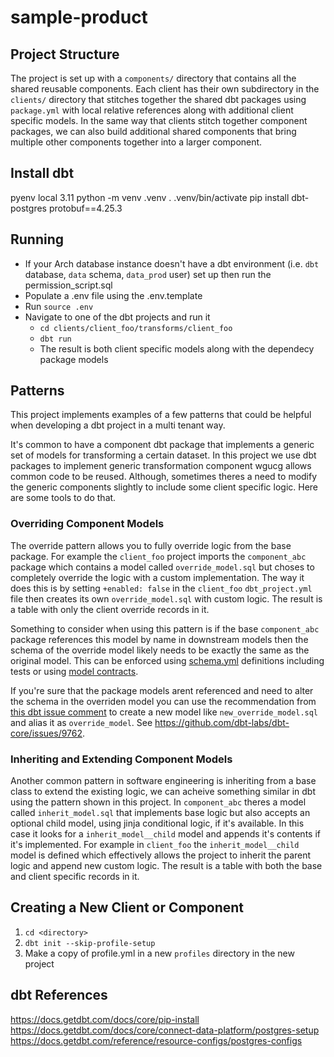 # sample-product


## Project Structure

The project is set up with a `components/` directory that contains all the shared reusable components.
Each client has their own subdirectory in the `clients/` directory that stitches together the shared dbt packages using `package.yml` with local relative references along with additional client specific models.
In the same way that clients stitch together component packages, we can also build additional shared components that bring multiple other components together into a larger component.

## Install dbt

pyenv local 3.11
python -m venv .venv
. .venv/bin/activate
pip install dbt-postgres protobuf==4.25.3

## Running

- If your Arch database instance doesn't have a dbt environment (i.e. `dbt` database, `data` schema, `data_prod` user) set up then run the permission_script.sql
- Populate a .env file using the .env.template
- Run `source .env`
- Navigate to one of the dbt projects and run it
  - `cd clients/client_foo/transforms/client_foo`
  - `dbt run`
  - The result is both client specific models along with the dependecy package models

## Patterns

This project implements examples of a few patterns that could be helpful when developing a dbt project in a multi tenant way.

It's common to have a component dbt package that implements a generic set of models for transforming a certain dataset.
In this project we use dbt packages to implement generic transformation component wgucg allows common code to be reused.
Although, sometimes theres a need to modify the generic components slightly to include some client specific logic.
Here are some tools to do that.

### Overriding Component Models

The override pattern allows you to fully override logic from the base package.
For example the `client_foo` project imports the `component_abc` package which contains a model called `override_model.sql` but choses to completely override the logic with a custom implementation.
The way it does this is by setting `+enabled: false` in the `client_foo` `dbt_project.yml` file then creates its own `override_model.sql` with custom logic.
The result is a table with only the client override records in it.

Something to consider when using this pattern is if the base `component_abc` package references this model by name in downstream models then the schema of the override model likely needs to be exactly the same as the original model.
This can be enforced using [schema.yml](https://docs.getdbt.com/reference/resource-configs/schema) definitions including tests or using [model contracts](https://docs.getdbt.com/docs/collaborate/govern/model-contracts).

If you're sure that the package models arent referenced and need to alter the schema in the overriden model you can use the recommendation from [this dbt issue comment](https://github.com/dbt-labs/dbt-core/issues/9762#issuecomment-1997744765) to create a new model like `new_override_model.sql` and alias it as `override_model`.
See https://github.com/dbt-labs/dbt-core/issues/9762.

### Inheriting and Extending Component Models

Another common pattern in software engineering is inheriting from a base class to extend the existing logic, we can acheive something similar in dbt using the pattern shown in this project.
In `component_abc` theres a model called `inherit_model.sql` that implements base logic but also accepts an optional child model, using jinja conditional logic, if it's available.
In this case it looks for a `inherit_model__child` model and appends it's contents if it's implemented.
For example in `client_foo` the `inherit_model__child` model is defined which effectively allows the project to inherit the parent logic and append new custom logic.
The result is a table with both the base and client specific records in it.


## Creating a New Client or Component

1. `cd <directory>`
1. `dbt init --skip-profile-setup`
1. Make a copy of profile.yml in a new `profiles` directory in the new project

## dbt References
https://docs.getdbt.com/docs/core/pip-install
https://docs.getdbt.com/docs/core/connect-data-platform/postgres-setup
https://docs.getdbt.com/reference/resource-configs/postgres-configs
